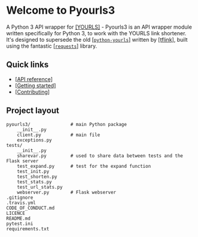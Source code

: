 # Welcome to Pyourls3

A Python 3 API wrapper for [[YOURLS]](https://yourls.org/) - Pyourls3 is an API wrapper module written specifically for Python 3, to work with the YOURLS link shortener. It's
designed to supersede the old [[`python-yourls`]](https://www.github.com/tflink/python-yourls) written by [[tflink]](https://github.com/tflink),
built using the fantastic [[`requests`]](https://pypi.org/project/requests/) library.

## Quick links

* [[API reference]](api.md)
* [[Getting started]](start.md)
* [[Contributing]](contributing.md)

## Project layout

    pyourls3/               # main Python package
        __init__.py
        client.py           # main file
        exceptions.py
    tests/
        __init__.py
        sharevar.py         # used to share data between tests and the Flask server
        test_expand.py      # test for the expand function
        test_init.py
        test_shorten.py
        test_stats.py
        test_url_stats.py
        webserver.py        # Flask webserver
    .gitignore
    .travis.yml
    CODE_OF_CONDUCT.md
    LICENCE
    README.md
    pytest.ini
    requirements.txt